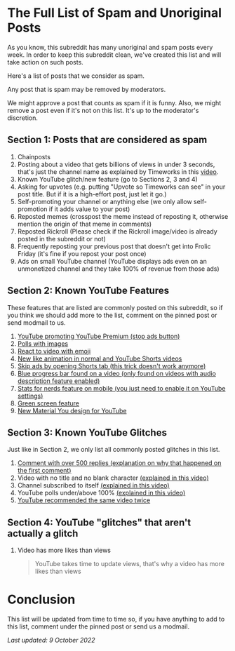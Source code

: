 # The Full List of Spam and Unoriginal Posts

As you know, this subreddit has many unoriginal and spam posts every week. In order to keep this subreddit clean, we've created this list and will take action on such posts.

Here's a list of posts that we consider as spam.

Any post that is spam may be removed by moderators.

We might approve a post that counts as spam if it is funny. Also, we might remove a post even if it's not on this list. It's up to the moderator's discretion.

## Section 1: Posts that are considered as spam

1. Chainposts
2. Posting about a video that gets billions of views in under 3 seconds, that's just the channel name as explained by Timeworks in this [video](https://youtu.be/_SH0OjR5jns).
3. Known YouTube glitch/new feature (go to Sections 2, 3 and 4)
4. Asking for upvotes (e.g. putting "Upvote so Timeworks can see" in your post title. But if it is a high-effort post, just let it go.)
5. Self-promoting your channel or anything else (we only allow self-promotion if it adds value to your post)
6. Reposted memes (crosspost the meme instead of reposting it, otherwise mention the origin of that meme in comments)
7. Reposted Rickroll (Please check if the Rickroll image/video is already posted in the subreddit or not)
9. Frequently reposting your previous post that doesn't get into Frolic Friday (it's fine if you repost your post once)
10. Ads on small YouTube channel (YouTube displays ads even on an unmonetized channel and they take 100% of revenue from those ads)

## Section 2: Known YouTube Features

These features that are listed are commonly posted on this subreddit, so if you think we should add more to the list, comment on the pinned post or send modmail to us.

1. [YouTube promoting YouTube Premium (stop ads button)](https://www.reddit.com/r/TimeworksSubmissions/comments/tklwbd/new_way_to_promote_youtube_premium_taken_from/)
2. [Polls with images](https://www.reddit.com/r/TimeworksSubmissions/comments/tihgkc/there_are_now_polls_with_images_on_youtube_is/)
3. [React to video with emoji](https://www.reddit.com/r/TimeworksSubmissions/comments/ts6kfy/new_feature_for_mobile/)
4. [New like animation in normal and YouTube Shorts videos](https://www.reddit.com/r/TimeworksSubmissions/comments/se2ace/new_liking_animation/)
5. [Skip ads by opening Shorts tab (this trick doesn't work anymore)](https://www.reddit.com/r/TimeworksSubmissions/comments/s6iyz1/you_can_skip_an_ad_instantly_on_mobile_by_going/)
6. [Blue progress bar found on a video (only found on videos with audio description feature enabled)](https://youtu.be/RoZ6t-66m_E)
7. [Stats for nerds feature on mobile (you just need to enable it on YouTube settings)](https://www.reddit.com/r/TimeworksSubmissions/comments/xgrekt/there_is_stats_for_nerds_option_on_phone/)
8. [Green screen feature](https://www.reddit.com/r/TimeworksSubmissions/comments/w3jgy0/a_new_feature_on_youtube/)
9. [New Material You design for YouTube](https://www.reddit.com/r/TimeworksSubmissions/comments/wturea/new_youtube_design_on_android/)

## Section 3: Known YouTube Glitches

Just like in Section 2, we only list all commonly posted glitches in this list.

1. [Comment with over 500 replies (explanation on why that happened on the first comment)](https://www.reddit.com/r/TimeworksSubmissions/comments/knefao/i_thought_comments_could_only_have_500_replies/)
2. Video with no title and no blank character [(explained in this video)](https://youtu.be/Q7e8CsKdI9U)
3. Channel subscribed to itself [(explained in this video)](https://youtu.be/nGCA3bmN5BQ)
4. YouTube polls under/above 100% [(explained in this video)](https://youtu.be/AdCZTJl_3fk)
5. [YouTube recommended the same video twice](https://www.reddit.com/r/TimeworksSubmissions/comments/plaf4z/youtube_just_reeealy_wants_me_to_watch_this_video/)

## Section 4: YouTube "glitches" that aren't actually a glitch

1. Video has more likes than views 
   > YouTube takes time to update views, that's why a video has more likes than views

# Conclusion

This list will be updated from time to time so, if you have anything to add to this list, comment under the pinned post or send us a modmail.

*Last updated: 9 October 2022*
